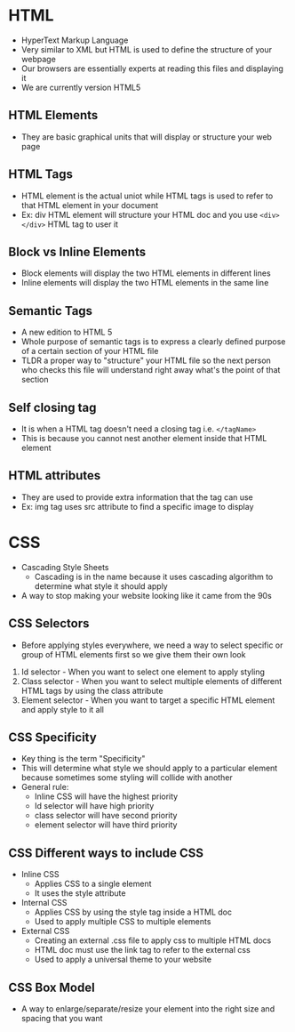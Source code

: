 # HTML
* HyperText Markup Language
* Very similar to XML but HTML is used to define the structure of your webpage
* Our browsers are essentially experts at reading this files and displaying it
* We are currently version HTML5

## HTML Elements
* They are basic graphical units that will display or structure your web page
## HTML Tags
* HTML element is the actual uniot while HTML tags is used to refer to that HTML element in your document
* Ex: div HTML element will structure your HTML doc and you use `<div></div>` HTML tag to user it

## Block vs Inline Elements
* Block elements will display the two HTML elements in different lines
* Inline elements will display the two HTML elements in the same line

## Semantic Tags
* A new edition to HTML 5
* Whole purpose of semantic tags is to express a clearly defined purpose of a certain section of your HTML file
* TLDR a proper way to "structure" your HTML file so the next person who checks this file will understand right away what's the point of that section

## Self closing tag
* It is when a HTML tag doesn't need a closing tag i.e. `</tagName>`
* This is because you cannot nest another element inside that HTML element

## HTML attributes
* They are used to provide extra information that the tag can use
* Ex: img tag uses src attribute to find a specific image to display

# CSS
* Cascading Style Sheets
    * Cascading is in the name because it uses cascading algorithm to determine what style it should apply
* A way to stop making your website looking like it came from the 90s

## CSS Selectors
* Before applying styles everywhere, we need a way to select specific or group of HTML elements first so we give them their own look
1. Id selector - When you want to select one element to apply styling
2. Class selector - When you want to select multiple elements of different HTML tags by using the class attribute
3. Element selector - When you want to target a specific HTML element and apply style to it all

## CSS Specificity
* Key thing is the term "Specificity"
* This will determine what style we should apply to a particular element because sometimes some styling will collide with another
* General rule:
    * Inline CSS will have the highest priority
    * Id selector will have high priority
    * class selector will have second priority
    * element selector will have third priority

## CSS Different ways to include CSS
* Inline CSS
    * Applies CSS to a single element
    * It uses the style attribute
* Internal CSS
    * Applies CSS by using the style tag inside a HTML doc
    * Used to apply multiple CSS to multiple elements
* External CSS
    * Creating an external .css file to apply css to multiple HTML docs
    * HTML doc must use the link tag to refer to the external css
    * Used to apply a universal theme to your website

## CSS Box Model
* A way to enlarge/separate/resize your element into the right size and spacing that you want